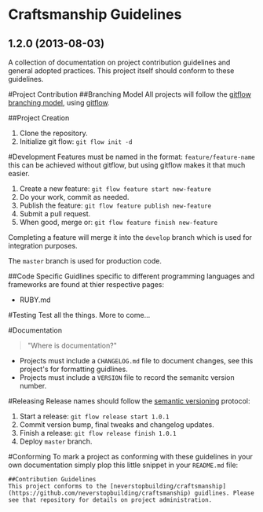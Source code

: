 # Craftsmanship Guidelines
## 1.2.0 (2013-08-03)


A collection of documentation on project contribution guidelines and general adopted practices. This project itself should conform to these guidelines.

#Project Contribution
##Branching Model
All projects will follow the [gitflow branching model](http://nvie.com/posts/a-successful-git-branching-model/), using [gitflow](https://github.com/nvie/gitflow).

##Project Creation
1. Clone the repository.
2. Initialize git flow: `git flow init -d`

#Development
Features must be named in the format: `feature/feature-name` this can be achieved without gitflow, but using gitflow makes it that much easier.

1. Create a new feature: `git flow feature start new-feature`
2. Do your work, commit as needed.
3. Publish the feature: `git flow feature publish new-feature`
4. Submit a pull request.
5. When good, merge or: `git flow feature finish new-feature`

Completing a feature will merge it into the `develop` branch which is used for integration purposes.

The `master` branch is used for production code.

##Code Specific
Guidlines specific to different programming languages and frameworks are found at thier respective pages:

- RUBY.md


#Testing
Test all the things. More to come...

#Documentation
> "Where is documentation?"

- Projects must include a `CHANGELOG.md` file to document changes, see this project's for formatting guidlines.
- Projects must include a `VERSION` file to record the semanitc version number.

#Releasing
Release names should follow the [semantic versioning](http://semver.org/) protocol:

1. Start a release: `git flow release start 1.0.1`
2. Commit version bump, final tweaks and changelog updates.
2. Finish a release: `git flow release finish 1.0.1`
3. Deploy `master` branch.

#Conforming
To mark a project as conforming with these guidelines in your own documentation simply plop this little snippet in your `README.md` file:

    ##Contribution Guidelines
    This project conforms to the [neverstopbuilding/craftsmanship](https://github.com/neverstopbuilding/craftsmanship) guidlines. Please see that repository for details on project administration.
